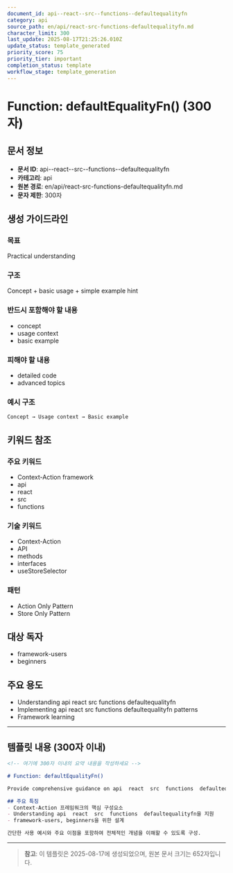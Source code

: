 ```yaml
---
document_id: api--react--src--functions--defaultequalityfn
category: api
source_path: en/api/react-src-functions-defaultequalityfn.md
character_limit: 300
last_update: 2025-08-17T21:25:26.010Z
update_status: template_generated
priority_score: 75
priority_tier: important
completion_status: template
workflow_stage: template_generation
---
```


# Function: defaultEqualityFn() (300자)

## 문서 정보
- **문서 ID**: api--react--src--functions--defaultequalityfn
- **카테고리**: api
- **원본 경로**: en/api/react-src-functions-defaultequalityfn.md
- **문자 제한**: 300자

## 생성 가이드라인

### 목표
Practical understanding

### 구조
Concept + basic usage + simple example hint

### 반드시 포함해야 할 내용
- concept
- usage context
- basic example

### 피해야 할 내용  
- detailed code
- advanced topics

### 예시 구조
```
Concept → Usage context → Basic example
```

## 키워드 참조

### 주요 키워드
- Context-Action framework
- api
- react
- src
- functions

### 기술 키워드
- Context-Action
- API
- methods
- interfaces
- useStoreSelector

### 패턴
- Action Only Pattern
- Store Only Pattern

## 대상 독자
- framework-users
- beginners

## 주요 용도
- Understanding api  react  src  functions  defaultequalityfn
- Implementing api  react  src  functions  defaultequalityfn patterns
- Framework learning

---

## 템플릿 내용 (300자 이내)

```markdown
<!-- 여기에 300자 이내의 요약 내용을 작성하세요 -->

# Function: defaultEqualityFn()

Provide comprehensive guidance on api  react  src  functions  defaultequalityfn

## 주요 특징
- Context-Action 프레임워크의 핵심 구성요소
- Understanding api  react  src  functions  defaultequalityfn을 지원
- framework-users, beginners을 위한 설계

간단한 사용 예시와 주요 이점을 포함하여 전체적인 개념을 이해할 수 있도록 구성.
```

---

> **참고**: 이 템플릿은 2025-08-17에 생성되었으며, 
> 원본 문서 크기는 652자입니다.
